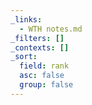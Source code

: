 ```yaml
---
_links:
  - WTH notes.md
_filters: []
_contexts: []
_sort:
  field: rank
  asc: false
  group: false
---
```

